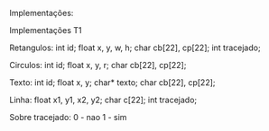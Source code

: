 Implementações:

Implementações T1

Retangulos:
    int id;
    float x, y, w, h;
    char cb[22], cp[22];
    int tracejado;

Circulos:
    int id;
    float x, y, r;
    char cb[22], cp[22];

Texto:
    int id;
    float x, y;
    char* texto;
    char cb[22], cp[22];

Linha:
    float x1, y1, x2, y2;
    char c[22];
    int tracejado;


Sobre tracejado:
0 - nao
1 - sim
